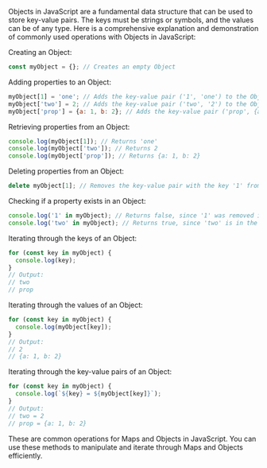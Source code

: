 Objects in JavaScript are a fundamental data structure that can be used to store key-value pairs. The keys must be strings or symbols, and the values can be of any type. Here is a comprehensive explanation and demonstration of commonly used operations with Objects in JavaScript:

Creating an Object:
```js
const myObject = {}; // Creates an empty Object
```

Adding properties to an Object:
```js
myObject[1] = 'one'; // Adds the key-value pair ('1', 'one') to the Object
myObject['two'] = 2; // Adds the key-value pair ('two', '2') to the Object
myObject['prop'] = {a: 1, b: 2}; // Adds the key-value pair ('prop', {a: 1, b: 2}) to the Object
```

Retrieving properties from an Object:
```js
console.log(myObject[1]); // Returns 'one'
console.log(myObject['two']); // Returns 2
console.log(myObject['prop']); // Returns {a: 1, b: 2}
```

Deleting properties from an Object:
```js
delete myObject[1]; // Removes the key-value pair with the key '1' from the Object
```

Checking if a property exists in an Object:
```js
console.log('1' in myObject); // Returns false, since '1' was removed in the previous step
console.log('two' in myObject); // Returns true, since 'two' is in the Object
```

Iterating through the keys of an Object:
```js
for (const key in myObject) {
  console.log(key);
}
// Output:
// two
// prop
```

Iterating through the values of an Object:
```js
for (const key in myObject) {
  console.log(myObject[key]);
}
// Output:
// 2
// {a: 1, b: 2}
```

Iterating through the key-value pairs of an Object:
```js
for (const key in myObject) {
  console.log(`${key} = ${myObject[key]}`);
}
// Output:
// two = 2
// prop = {a: 1, b: 2}
```

These are common operations for Maps and Objects in JavaScript. You can use these methods to manipulate and iterate through Maps and Objects efficiently.